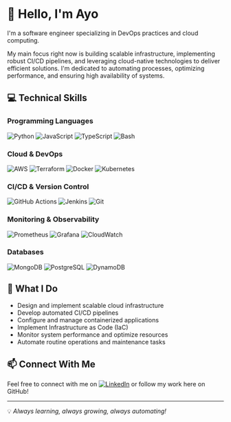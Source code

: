 # 👋 Hello, I'm Ayo

I'm a software engineer specializing in DevOps practices and cloud computing. 

My main focus right now is building scalable infrastructure, implementing robust CI/CD pipelines, and leveraging cloud-native technologies to deliver efficient solutions. I'm dedicated to automating processes, optimizing performance, and ensuring high availability of systems.

## 💻 Technical Skills

### Programming Languages
![Python](https://img.shields.io/badge/Code-Python-blue?logo=python)
![JavaScript](https://img.shields.io/badge/Code-JavaScript-blue?logo=javascript)
![TypeScript](https://img.shields.io/badge/Code-TypeScript-blue?logo=typescript)
![Bash](https://img.shields.io/badge/Shell-Bash-blue?logo=gnu-bash)

### Cloud & DevOps
![AWS](https://img.shields.io/badge/Cloud-AWS-blue?logo=amazon-aws)
![Terraform](https://img.shields.io/badge/IaC-Terraform-blue?logo=terraform)
![Docker](https://img.shields.io/badge/Container-Docker-blue?logo=docker)
![Kubernetes](https://img.shields.io/badge/Orchestration-Kubernetes-blue?logo=kubernetes)

### CI/CD & Version Control
![GitHub Actions](https://img.shields.io/badge/CI/CD-GitHub_Actions-blue?logo=github-actions)
![Jenkins](https://img.shields.io/badge/CI/CD-Jenkins-blue?logo=jenkins)
![Git](https://img.shields.io/badge/Tool-Git-blue?logo=git)

### Monitoring & Observability
![Prometheus](https://img.shields.io/badge/Monitoring-Prometheus-blue?logo=prometheus)
![Grafana](https://img.shields.io/badge/Monitoring-Grafana-blue?logo=grafana)
![CloudWatch](https://img.shields.io/badge/Monitoring-CloudWatch-blue?logo=amazon-cloudwatch)

### Databases
![MongoDB](https://img.shields.io/badge/Database-MongoDB-blue?logo=mongodb)
![PostgreSQL](https://img.shields.io/badge/Database-PostgreSQL-blue?logo=postgresql)
![DynamoDB](https://img.shields.io/badge/Database-DynamoDB-blue?logo=amazon-dynamodb)

## 🚀 What I Do
- Design and implement scalable cloud infrastructure
- Develop automated CI/CD pipelines
- Configure and manage containerized applications
- Implement Infrastructure as Code (IaC)
- Monitor system performance and optimize resources
- Automate routine operations and maintenance tasks

## 📫 Connect With Me
Feel free to connect with me on  [![LinkedIn](https://img.shields.io/badge/Connect-LinkedIn-blue?logo=linkedin)](https://www.linkedin.com/in/ayomipo-oluyemi1/)  or follow my work here on GitHub!

---

💡 *Always learning, always growing, always automating!*

<!---
Ayophillips/Ayophillips is a ✨ special ✨ repository because its `README.md` (this file) appears on your GitHub profile.
You can click the Preview link to take a look at your changes.
--->
